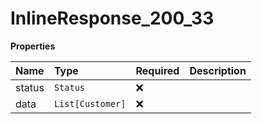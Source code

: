 # InlineResponse_200_33

**Properties**

| Name   | Type             | Required | Description |
| :----- | :--------------- | :------- | :---------- |
| status | `Status`         | ❌       |             |
| data   | `List[Customer]` | ❌       |             |
